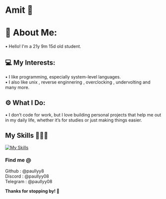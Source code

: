 # Amit 🌻

<h1> 👤 About Me: </h1> 
• Hello! I'm a 21y 9m 15d old student.

## 💻 My Interests:  
• I like programming, especially system-level languages. <br>
• I also like unix , reverse enginnering , overclocking , undervolting and many more.

## ⚙️ What I Do:  
• I don’t code for work, but I love building personal projects that help me out in my daily life, whether it’s for studies or just making things easier.

## My Skills 👨🏻‍💻
[![My Skills](https://skillicons.dev/icons?i=c,python,js,html,css)](https://skillicons.dev)

### Find me @
Github    : @paullyy8 <br>
Discord   : @paullyy08 <br>
Telegram  : @paullyy08

**Thanks for stopping by! 👋**
